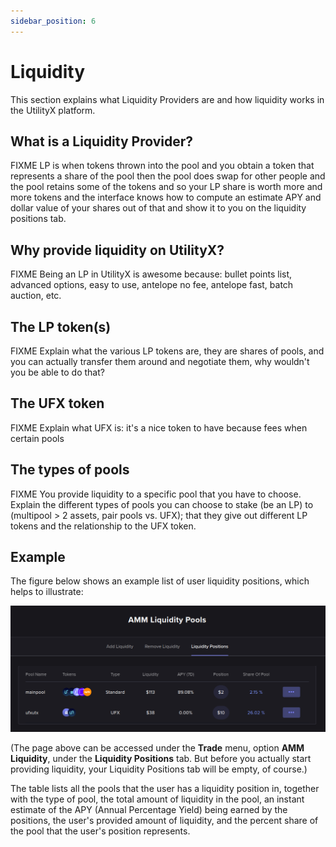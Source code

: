 ```yaml
---
sidebar_position: 6
---
```


# Liquidity

This section explains what Liquidity Providers are and how liquidity works in the UtilityX platform.

## What is a Liquidity Provider?

FIXME LP is when tokens thrown into the pool and you obtain a token that represents a share of the pool then the pool does swap for other people and the pool retains some of the tokens and so your LP share is worth more and more tokens and the interface knows how to compute an estimate APY and dollar value of your shares out of that and show it to you on the liquidity positions tab.

## Why provide liquidity on UtilityX?

FIXME Being an LP in UtilityX is awesome because: bullet points list, advanced options, easy to use, antelope no fee, antelope fast, batch auction, etc.

## The LP token(s)

FIXME Explain what the various LP tokens are, they are shares of pools, and you can actually transfer them around and negotiate them, why wouldn't you be able to do that?

## The UFX token

FIXME Explain what UFX is: it's a nice token to have because fees when certain pools

## The types of pools

FIXME You provide liquidity to a specific pool that you have to choose. Explain the different types of pools you can choose to stake (be an LP) to (multipool > 2 assets, pair pools vs. UFX); that they give out different LP tokens and the relationship to the UFX token.

## Example

The figure below shows an example list of user liquidity positions, which helps to illustrate:

![](fig/liquidity_positions.png)

(The page above can be accessed under the **Trade** menu, option **AMM Liquidity**, under the **Liquidity Positions** tab. But before you actually start providing liquidity, your Liquidity Positions tab will be empty, of course.)

The table lists all the pools that the user has a liquidity position in, together with the type of pool, the total amount of liquidity in the pool, an instant estimate of the APY (Annual Percentage Yield) being earned by the positions, the user's provided amount of liquidity, and the percent share of the pool that the user's position represents.

